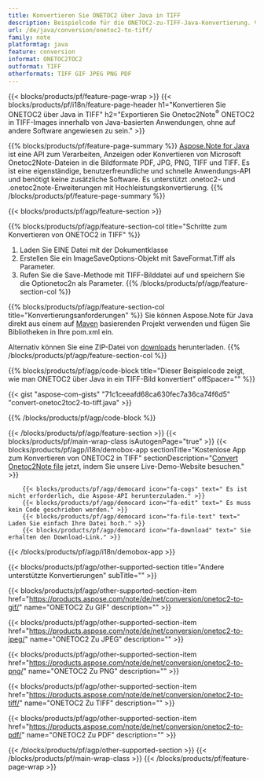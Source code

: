```yaml
---
title: Konvertieren Sie ONETOC2 über Java in TIFF
description: Beispielcode für die ONETOC2-zu-TIFF-Java-Konvertierung. Verwenden Sie den API-Beispielcode für die Batch-Konvertierung von ONETOC2-Dateien in TIFF in jeder Java-basierten Anwendung. 
url: /de/java/conversion/onetoc2-to-tiff/
family: note
platformtag: java
feature: conversion
informat: ONETOC2TOC2
outformat: TIFF
otherformats: TIFF GIF JPEG PNG PDF
---
```

{{< blocks/products/pf/feature-page-wrap >}}
{{< blocks/products/pf/i18n/feature-page-header h1="Konvertieren Sie ONETOC2 über Java in TIFF" h2="Exportieren Sie Onetoc2Note<sup>&reg;</sup> ONETOC2 in TIFF-Images innerhalb von Java-basierten Anwendungen, ohne auf andere Software angewiesen zu sein." >}}

{{% blocks/products/pf/feature-page-summary %}}
[Aspose.Note for Java](https://products.aspose.com/note/java/) ist eine API zum Verarbeiten, Anzeigen oder Konvertieren von Microsoft Onetoc2Note-Dateien in die Bildformate PDF, JPG, PNG, TIFF und TIFF. Es ist eine eigenständige, benutzerfreundliche und schnelle Anwendungs-API und benötigt keine zusätzliche Software. Es unterstützt .onetoc2- und .onetoc2note-Erweiterungen mit Hochleistungskonvertierung.
{{% /blocks/products/pf/feature-page-summary  %}}

{{< blocks/products/pf/agp/feature-section >}}

{{% blocks/products/pf/agp/feature-section-col title="Schritte zum Konvertieren von ONETOC2 in TIFF" %}}
1. Laden Sie EINE Datei mit der Dokumentklasse
2. Erstellen Sie ein ImageSaveOptions-Objekt mit SaveFormat.Tiff als Parameter.
3. Rufen Sie die Save-Methode mit TIFF-Bilddatei auf und speichern Sie die Optionetoc2n als Parameter.
{{% /blocks/products/pf/agp/feature-section-col %}}

{{% blocks/products/pf/agp/feature-section-col title="Konvertierungsanforderungen" %}}
Sie können Aspose.Note für Java direkt aus einem auf [Maven](https://repository.aspose.com/webapp/#/artifacts/browse/tree/General/repo/com/aspose/aspose-note) basierenden Projekt verwenden und fügen Sie Bibliotheken in Ihre pom.xml ein.

Alternativ können Sie eine ZIP-Datei von [downloads](https://downloads.aspose.com/note/java) herunterladen.
{{% /blocks/products/pf/agp/feature-section-col %}}

{{% blocks/products/pf/agp/code-block title="Dieser Beispielcode zeigt, wie man ONETOC2 über Java in ein TIFF-Bild konvertiert" offSpacer="" %}}

{{< gist "aspose-com-gists" "71c1ceeafd68ca630fec7a36ca74f6d5" "convert-onetoc2toc2-to-tiff.java" >}}

{{% /blocks/products/pf/agp/code-block %}}

{{< /blocks/products/pf/agp/feature-section >}}
{{< blocks/products/pf/main-wrap-class isAutogenPage="true" >}}
{{< blocks/products/pf/agp/i18n/demobox-app sectionTitle="Kostenlose App zum Konvertieren von ONETOC2 in TIFF" sectionDescription="[Convert Onetoc2Note file](https://products.aspose.app/note/conversion/onetoc2note-to-tiff) jetzt, indem Sie unsere Live-Demo-Website besuchen." >}}

        {{< blocks/products/pf/agp/democard icon="fa-cogs" text=" Es ist nicht erforderlich, die Aspose-API herunterzuladen." >}}
        {{< blocks/products/pf/agp/democard icon="fa-edit" text=" Es muss kein Code geschrieben werden." >}}
        {{< blocks/products/pf/agp/democard icon="fa-file-text" text=" Laden Sie einfach Ihre Datei hoch." >}}
        {{< blocks/products/pf/agp/democard icon="fa-download" text=" Sie erhalten den Download-Link." >}}
		
{{< /blocks/products/pf/agp/i18n/demobox-app >}}

{{< blocks/products/pf/agp/other-supported-section title="Andere unterstützte Konvertierungen" subTitle="" >}}

{{< blocks/products/pf/agp/other-supported-section-item href="https://products.aspose.com/note/de/net/conversion/onetoc2-to-gif/" name="ONETOC2 Zu GIF" description="" >}}

{{< blocks/products/pf/agp/other-supported-section-item href="https://products.aspose.com/note/de/net/conversion/onetoc2-to-jpeg/" name="ONETOC2 Zu JPEG" description="" >}}

{{< blocks/products/pf/agp/other-supported-section-item href="https://products.aspose.com/note/de/net/conversion/onetoc2-to-png/" name="ONETOC2 Zu PNG" description="" >}}

{{< blocks/products/pf/agp/other-supported-section-item href="https://products.aspose.com/note/de/net/conversion/onetoc2-to-tiff/" name="ONETOC2 Zu TIFF" description="" >}}

{{< blocks/products/pf/agp/other-supported-section-item href="https://products.aspose.com/note/de/net/conversion/onetoc2-to-pdf/" name="ONETOC2 Zu PDF" description="" >}}



{{< /blocks/products/pf/agp/other-supported-section >}}
{{< /blocks/products/pf/main-wrap-class >}}
{{< /blocks/products/pf/feature-page-wrap >}}